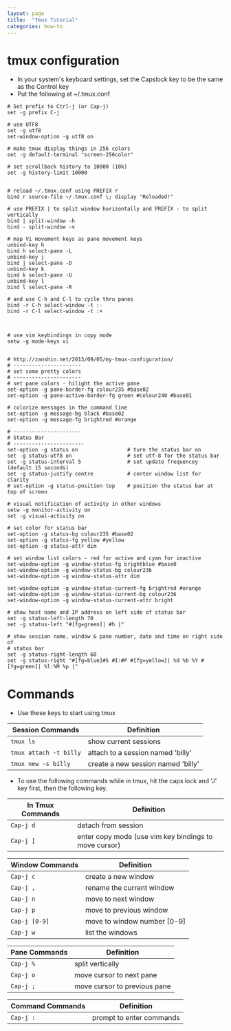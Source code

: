 ```yaml
---
layout: page
title:  "Tmux Tutorial"
categories: how-to
---
```


# tmux configuration

* In your system's keyboard settings, set the Capslock key to be the same as the
Control key
* Put the following at ~/.tmux.conf

```
# Set prefix to Ctrl-j (or Cap-j)
set -g prefix C-j

# use UTF8
set -g utf8
set-window-option -g utf8 on

# make tmux display things in 256 colors
set -g default-terminal "screen-256color"

# set scrollback history to 10000 (10k)
set -g history-limit 10000


# reload ~/.tmux.conf using PREFIX r
bind r source-file ~/.tmux.conf \; display "Reloaded!"

# use PREFIX | to split window horizontally and PREFIX - to split vertically
bind | split-window -h
bind - split-window -v

# map Vi movement keys as pane movement keys
unbind-key h
bind h select-pane -L
unbind-key j
bind j select-pane -D
unbind-key k
bind k select-pane -U
unbind-key l
bind l select-pane -R

# and use C-h and C-l to cycle thru panes
bind -r C-h select-window -t :-
bind -r C-l select-window -t :+



# use vim keybindings in copy mode
setw -g mode-keys vi


# http://zanshin.net/2013/09/05/my-tmux-configuration/
# ----------------------
# set some pretty colors
# ----------------------
# set pane colors - hilight the active pane
set-option -g pane-border-fg colour235 #base02
set-option -g pane-active-border-fg green #colour240 #base01

# colorize messages in the command line
set-option -g message-bg black #base02
set-option -g message-fg brightred #orange

# ----------------------
# Status Bar
# -----------------------
set-option -g status on                # turn the status bar on
set -g status-utf8 on                  # set utf-8 for the status bar
set -g status-interval 5               # set update frequencey (default 15 seconds)
set -g status-justify centre           # center window list for clarity
# set-option -g status-position top    # position the status bar at top of screen

# visual notification of activity in other windows
setw -g monitor-activity on
set -g visual-activity on

# set color for status bar
set-option -g status-bg colour235 #base02
set-option -g status-fg yellow #yellow
set-option -g status-attr dim 

# set window list colors - red for active and cyan for inactive
set-window-option -g window-status-fg brightblue #base0
set-window-option -g window-status-bg colour236 
set-window-option -g window-status-attr dim

set-window-option -g window-status-current-fg brightred #orange
set-window-option -g window-status-current-bg colour236 
set-window-option -g window-status-current-attr bright

# show host name and IP address on left side of status bar
set -g status-left-length 70
set -g status-left "#[fg=green]| #h |"

# show session name, window & pane number, date and time on right side of
# status bar
set -g status-right-length 60
set -g status-right "#[fg=blue]#S #I:#P #[fg=yellow]| %d %b %Y #[fg=green]| %l:%M %p |"
```

# Commands

* Use these keys to start using tmux 

| Session Commands | Definition |
|------------------|------------|
| `tmux ls` | show current sessions |
| `tmux attach -t billy`    | attach to a session named 'billy' |
| `tmux new -s billy`   | create a new session named 'billy' |


* To use the following commands while in tmux, hit the caps lock and 'J' key
first, then the following key.

| In Tmux Commands | Definition |
|------------------|------------|
| `Cap-j d` | detach from session |
| `Cap-j [` | enter copy mode (use vim key bindings to move cursor) |


| Window Commands  | Definition |
|------------------|------------|
| `Cap-j c`     | create a new window |
| `Cap-j ,`     | rename the current window |
| `Cap-j n`     | move to next window |
| `Cap-j p`     | move to previous window |
| `Cap-j [0-9]`     | move to window number [0-9] |
| `Cap-j w`     | list the windows |


|  Pane Commands   | Definition |
|------------------|------------|
| `Cap-j %`     | split vertically |
| `Cap-j o`     | move cursor to next pane |
| `Cap-j ;`     | move cursor to previous pane |


|  Command Commands   | Definition |
|------------------|------------|
| `Cap-j :`     | prompt to enter commands |
